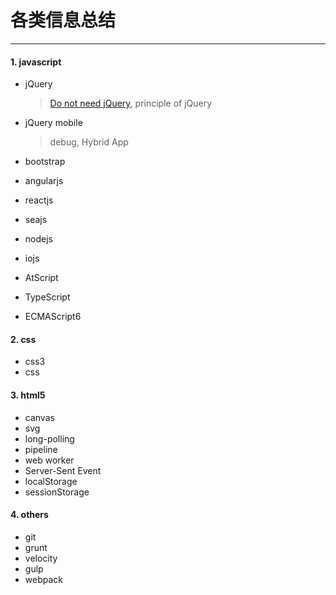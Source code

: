 # 各类信息总结

***

#### 1. javascript
* jQuery
  > [Do not need jQuery](https://github.com/oneuijs/You-Dont-Need-jQuery/blob/master/README.md), principle of jQuery

* jQuery mobile
  > debug, Hybrid App

* bootstrap
* angularjs
* reactjs
* seajs
* nodejs
* iojs
* AtScript
* TypeScript
* ECMAScript6

#### 2. css
* css3
* css

#### 3. html5
* canvas
* svg
* long-polling
* pipeline
* web worker
* Server-Sent Event
* localStorage
* sessionStorage

#### 4. others
* git
* grunt
* velocity
* gulp
* webpack

